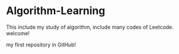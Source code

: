 # Algorithm-Learning
This include my study of algorithm, include many codes of Leetcode. welcome!

my first repository in GitHub!
